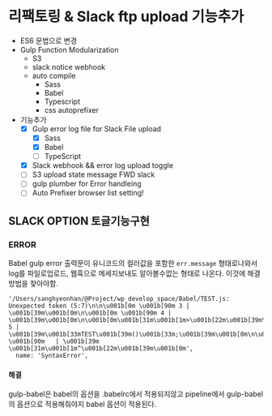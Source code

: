 # 리팩토링 & Slack ftp upload 기능추가

- ES6 문법으로 변경
- Gulp Function Modularization
    - S3
    - slack notice webhook
    - auto compile
        - Sass
        - Babel
        - Typescript
        - css autoprefixer
- 기능추가
    - [x] Gulp error log file for Slack File upload  
        - [x] Sass
        - [x] Babel
        - [ ] TypeScript
    - [x] Slack webhook && error log upload toggle
    - [ ] S3 upload state message FWD slack
    - [ ] gulp plumber for Error handleing
    - [ ] Auto Prefixer browser list setting!
    
## SLACK OPTION 토글기능구현


### ERROR

Babel gulp error 출력문이 유니코드의 컬러값을 포함한 `err.message` 형태로나와서 log를 파일로업로드, 웹훅으로 메세지보내도 알아볼수없는 형태로 나온다. 이것에 해결방법을 찾아야함.

```shell
'/Users/sanghyeonhan/@Project/wp_develop_space/Babel/TEST.js: Unexpected token (5:7)\n\n\u001b[0m \u001b[90m 3 | \u001b[39m\u001b[0m\n\u001b[0m \u001b[90m 4 | \u001b[39m\u001b[0m\n\u001b[0m\u001b[31m\u001b[1m>\u001b[22m\u001b[39m\u001b[90m 5 | \u001b[39m\u001b[33mTEST\u001b[39m()\u001b[33m;\u001b[39m\u001b[0m\n\u001b[0m \u001b[90m   | \u001b[39m       \u001b[31m\u001b[1m^\u001b[22m\u001b[39m\u001b[0m',
  name: 'SyntaxError',
```

#### 해결

gulp-babel은 babel의 옵션을 .babelrc에서 적용되지않고 pipeline에서 gulp-babel의 옵션으로 적용해줘야지 babel 옵션이 적용된다.
